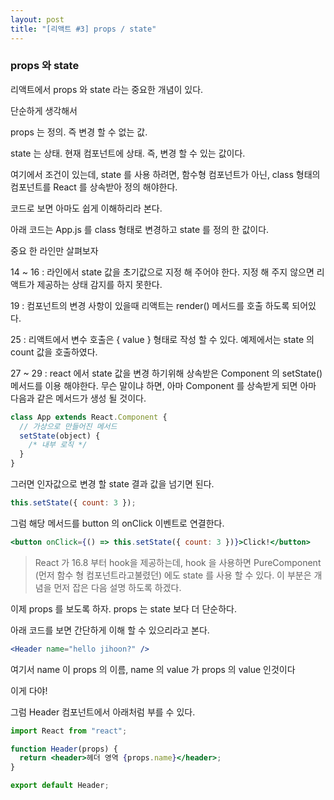 ```yaml
---
layout: post
title: "[리액트 #3] props / state"
---
```


### props 와 state

리액트에서 props 와 state 라는 중요한 개념이 있다.

단순하게 생각해서

props 는 정의. 즉 변경 할 수 없는 값.

state 는 상태. 현재 컴포넌트에 상태. 즉, 변경 할 수 있는 값이다.

여기에서 조건이 있는데, state 를 사용 하려면, 함수형 컴포넌트가 아닌, class 형태의 컴포넌트를 React 를 상속받아 정의 해야한다.

코드로 보면 아마도 쉽게 이해하리라 본다.

아래 코드는 App.js 를 class 형태로 변경하고 state 를 정의 한 값이다.

<script src="https://gist.github.com/ziponia/319f2cb00420328dc8b785d79594a093.js"></script>

중요 한 라인만 살펴보자

14 ~ 16 : 라인에서 state 값을 초기값으로 지정 해 주어야 한다. 지정 해 주지 않으면 리액트가 제공하는 상태 감지를 하지 못한다.

19 : 컴포넌트의 변경 사항이 있을때 리액트는 render() 메서드를 호출 하도록 되어있다.

25 : 리액트에서 변수 호출은 { value } 형태로 작성 할 수 있다. 예제에서는 state 의 count 값을 호출하였다.

27 ~ 29 : react 에서 state 값을 변경 하기위해 상속받은 Component 의 setState() 메서드를 이용 해야한다. 무슨 말이냐 하면, 아마 Component 를 상속받게 되면 아마 다음과 같은 메서드가 생성 될 것이다.

```jsx
class App extends React.Component {
  // 가상으로 만들어진 메서드
  setState(object) {
    /* 내부 로직 */
  }
}
```

그러면 인자값으로 변경 할 state 결과 값을 넘기면 된다.

```jsx
this.setState({ count: 3 });
```

그럼 해당 메서드를 button 의 onClick 이벤트로 연결한다.

```jsx
<button onClick={() => this.setState({ count: 3 })}>Click!</button>
```

> React 가 16.8 부터 hook을 제공하는데, hook 을 사용하면 PureComponent (먼저 함수 형 컴포넌트라고불렸던) 에도 state 를 사용 할 수 있다. 이 부분은 개념을 먼저 잡은 다음 설명 하도록 하겠다.

이제 props 를 보도록 하자. props 는 state 보다 더 단순하다.

아래 코드를 보면 간단하게 이해 할 수 있으리라고 본다.

```jsx
<Header name="hello jihoon?" />
```

여기서 name 이 props 의 이름, name 의 value 가 props 의 value 인것이다

이게 다야!

그럼 Header 컴포넌트에서 아래처럼 부를 수 있다.

```jsx
import React from "react";

function Header(props) {
  return <header>헤더 영역 {props.name}</header>;
}

export default Header;
```
